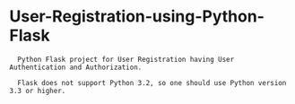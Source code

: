 # User-Registration-using-Python-Flask
      Python Flask project for User Registration having User Authentication and Authorization.

      Flask does not support Python 3.2, so one should use Python version 3.3 or higher.
